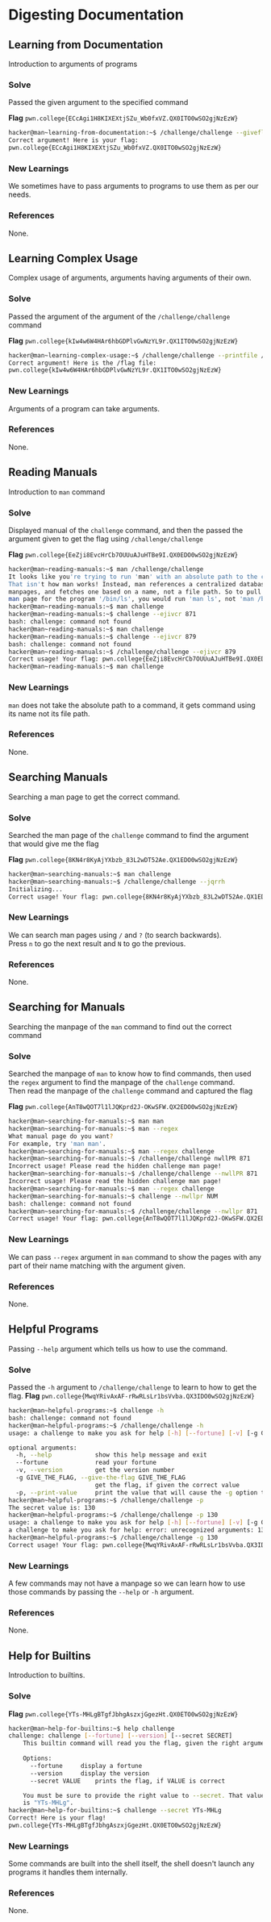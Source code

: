 # Digesting Documentation
## Learning from Documentation
Introduction to arguments of programs
### Solve
Passed the given argument to the specified command

**Flag** `pwn.college{ECcAgi1H8KIXEXtjSZu_Wb0fxVZ.QX0ITO0wSO2gjNzEzW}`
```bash
hacker@man~learning-from-documentation:~$ /challenge/challenge --giveflag
Correct argument! Here is your flag:
pwn.college{ECcAgi1H8KIXEXtjSZu_Wb0fxVZ.QX0ITO0wSO2gjNzEzW}
```
### New Learnings
We sometimes have to pass arguments to programs to use them as per our needs.

### References
None.

## Learning Complex Usage
Complex usage of arguments, arguments having arguments of their own.
### Solve
Passed the argument of the argument of the `/challenge/challenge` command

**Flag** `pwn.college{kIw4w6W4HAr6hbGDPlvGwNzYL9r.QX1ITO0wSO2gjNzEzW}`
```bash
hacker@man~learning-complex-usage:~$ /challenge/challenge --printfile /flag
Correct argument! Here is the /flag file:
pwn.college{kIw4w6W4HAr6hbGDPlvGwNzYL9r.QX1ITO0wSO2gjNzEzW}
```
### New Learnings
Arguments of a program can take arguments.
### References 
None.
##
## Reading Manuals
Introduction to `man` command
### Solve
Displayed manual of the `challenge` command, and then the passed the argument given to get the flag using `/challenge/challenge`

**Flag** `pwn.college{EeZji8EvcHrCb7OUUuAJuHTBe9I.QX0EDO0wSO2gjNzEzW}`
```bash
hacker@man~reading-manuals:~$ man /challenge/challenge
It looks like you're trying to run 'man' with an absolute path to the command. 
That isn't how man works! Instead, man references a centralized database of 
manpages, and fetches one based on a name, not a file path. So to pull up the 
man page for the program '/bin/ls', you would run 'man ls', not 'man /bin/ls'.
hacker@man~reading-manuals:~$ man challenge
hacker@man~reading-manuals:~$ challenge --ejivcr 871
bash: challenge: command not found
hacker@man~reading-manuals:~$ man challenge
hacker@man~reading-manuals:~$ challenge --ejivcr 879
bash: challenge: command not found
hacker@man~reading-manuals:~$ /challenge/challenge --ejivcr 879
Correct usage! Your flag: pwn.college{EeZji8EvcHrCb7OUUuAJuHTBe9I.QX0EDO0wSO2gjNzEzW}
hacker@man~reading-manuals:~$ man challenge
```
### New Learnings
`man` does not take the absolute path to a command, it gets command using its name not its file path.
### References 
None.

## Searching Manuals
Searching a man page to get the correct command.
### Solve
Searched the man page of the `challenge` command to find the argument that would give me the flag

**Flag** `pwn.college{8KN4r8KyAjYXbzb_83L2wDT52Ae.QX1EDO0wSO2gjNzEzW}`
```bash
hacker@man~searching-manuals:~$ man challenge
hacker@man~searching-manuals:~$ /challenge/challenge --jqrrh
Initializing...
Correct usage! Your flag: pwn.college{8KN4r8KyAjYXbzb_83L2wDT52Ae.QX1EDO0wSO2gjNzEzW}
```
### New Learnings
We can search man pages using `/` and `?` (to search backwards). 
<br>Press `n` to go the next result and `N` to go the previous.

### References
None.

## Searching for Manuals
Searching the manpage of the `man` command to find out the correct command

### Solve
Searched the manpage of `man` to know how to find commands, then used the `regex` argument to find the manpage of the `challenge` command.
<br>Then read the manpage of the `challenge` command and captured the flag

**Flag** `pwn.college{AnT8wQOT7l1lJQKprd2J-OKwSFW.QX2EDO0wSO2gjNzEzW}`
```bash
hacker@man~searching-for-manuals:~$ man man
hacker@man~searching-for-manuals:~$ man --regex
What manual page do you want?
For example, try 'man man'.
hacker@man~searching-for-manuals:~$ man --regex challenge
hacker@man~searching-for-manuals:~$ /challenge/challenge nwllPR 871
Incorrect usage! Please read the hidden challenge man page!
hacker@man~searching-for-manuals:~$ /challenge/challenge --nwllPR 871
Incorrect usage! Please read the hidden challenge man page!
hacker@man~searching-for-manuals:~$ man --regex challenge
hacker@man~searching-for-manuals:~$ challenge --nwllpr NUM
bash: challenge: command not found
hacker@man~searching-for-manuals:~$ /challenge/challenge --nwllpr 871
Correct usage! Your flag: pwn.college{AnT8wQOT7l1lJQKprd2J-OKwSFW.QX2EDO0wSO2gjNzEzW}
```
### New Learnings
We can pass `--regex` argument in `man` command to show the pages with any part of their name matching with the argument given.

### References
None.
##
## Helpful Programs
Passing `--help` argument which tells us how to use the command.
### Solve
Passed the `-h` argument to `/challenge/challenge` to learn to how to get the flag.
**Flag** `pwn.college{MwqYRivAxAF-rRwRLsLr1bsVvba.QX3IDO0wSO2gjNzEzW}`
```bash
hacker@man~helpful-programs:~$ challenge -h
bash: challenge: command not found
hacker@man~helpful-programs:~$ /challenge/challenge -h
usage: a challenge to make you ask for help [-h] [--fortune] [-v] [-g GIVE_THE_FLAG] [-p]

optional arguments:
  -h, --help            show this help message and exit
  --fortune             read your fortune
  -v, --version         get the version number
  -g GIVE_THE_FLAG, --give-the-flag GIVE_THE_FLAG
                        get the flag, if given the correct value
  -p, --print-value     print the value that will cause the -g option to give you the flag
hacker@man~helpful-programs:~$ /challenge/challenge -p
The secret value is: 130
hacker@man~helpful-programs:~$ /challenge/challenge -p 130
usage: a challenge to make you ask for help [-h] [--fortune] [-v] [-g GIVE_THE_FLAG] [-p]
a challenge to make you ask for help: error: unrecognized arguments: 130
hacker@man~helpful-programs:~$ /challenge/challenge -g 130
Correct usage! Your flag: pwn.college{MwqYRivAxAF-rRwRLsLr1bsVvba.QX3IDO0wSO2gjNzEzW}
```
### New Learnings
A few commands may not have a manpage so we can learn how to use those commands by passing the `--help` or `-h` argument.

### References
None.
##
## Help for Builtins
Introduction to builtins.
### Solve

**Flag** `pwn.college{YTs-MHLgBTgfJbhgAszxjGgezHt.QX0ETO0wSO2gjNzEzW}`

```bash
hacker@man~help-for-builtins:~$ help challenge
challenge: challenge [--fortune] [--version] [--secret SECRET]
    This builtin command will read you the flag, given the right arguments!
    
    Options:
      --fortune		display a fortune
      --version		display the version
      --secret VALUE	prints the flag, if VALUE is correct

    You must be sure to provide the right value to --secret. That value
    is "YTs-MHLg".
hacker@man~help-for-builtins:~$ challenge --secret YTs-MHLg
Correct! Here is your flag!
pwn.college{YTs-MHLgBTgfJbhgAszxjGgezHt.QX0ETO0wSO2gjNzEzW}
```

### New Learnings
Some commands are built into the shell itself, the shell doesn't launch any programs it handles them internally.

### References
None.